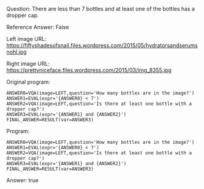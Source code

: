 Question: There are less than 7 bottles and at least one of the bottles has a dropper cap.

Reference Answer: False

Left image URL: https://fiftyshadesofsnail.files.wordpress.com/2015/05/hydratorsandserumsnohl.jpg

Right image URL: https://prettyniceface.files.wordpress.com/2015/03/img_8355.jpg

Original program:

```
ANSWER0=VQA(image=LEFT,question='How many bottles are in the image?')
ANSWER1=EVAL(expr='{ANSWER0} < 7')
ANSWER2=VQA(image=LEFT,question='Is there at least one bottle with a dropper cap?')
ANSWER3=EVAL(expr='{ANSWER1} and {ANSWER2}')
FINAL_ANSWER=RESULT(var=ANSWER3)
```
Program:

```
ANSWER0=VQA(image=LEFT,question='How many bottles are in the image?')
ANSWER1=EVAL(expr='{ANSWER0} < 7')
ANSWER2=VQA(image=LEFT,question='Is there at least one bottle with a dropper cap?')
ANSWER3=EVAL(expr='{ANSWER1} and {ANSWER2}')
FINAL_ANSWER=RESULT(var=ANSWER3)
```
Answer: true

